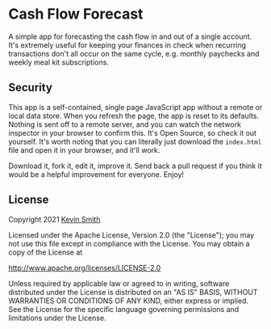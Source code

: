 # Cash Flow Forecast

A simple app for forecasting the cash flow in and out of a single account. It's extremely useful for keeping your finances in check when recurring transactions don't all occur on the same cycle, e.g. monthly paychecks and weekly meal kit subscriptions.

## Security

This app is a self-contained, single page JavaScript app without a remote or local data store. When you refresh the page, the app is reset to its defaults. Nothing is sent off to a remote server, and you can watch the network inspector in your browser to confirm this. It's Open Source, so check it out yourself. It's worth noting that you can literally just download the `index.html` file and open it in your browser, and it'll work.

Download it, fork it, edit it, improve it. Send back a pull request if you think it would be a helpful improvement for everyone. Enjoy!

## License

Copyright 2021 [Kevin Smith](https://kevinsmith.io)

Licensed under the Apache License, Version 2.0 (the "License");
you may not use this file except in compliance with the License.
You may obtain a copy of the License at

  http://www.apache.org/licenses/LICENSE-2.0

Unless required by applicable law or agreed to in writing, software
distributed under the License is distributed on an "AS IS" BASIS,
WITHOUT WARRANTIES OR CONDITIONS OF ANY KIND, either express or implied.
See the License for the specific language governing permissions and
limitations under the License.

